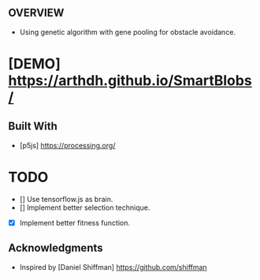 ## OVERVIEW
 * Using genetic algorithm with gene pooling for obstacle avoidance.
# [DEMO] https://arthdh.github.io/SmartBlobs/


## Built With
* [p5js] https://processing.org/

# TODO
- [] Use tensorflow.js as brain.
- [] Implement better selection technique.
- [x] Implement better fitness function.

## Acknowledgments

* Inspired by [Daniel Shiffman] https://github.com/shiffman
